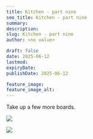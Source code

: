 ```yaml
---
title: Kitchen - part nine
seo_title: Kitchen - part nine
summary:
description:
slug: Kitchen - part nine
author: <no value>

draft: false
date: 2025-06-12
lastmod:
expiryDate:
publishDate: 2025-06-12

feature_image:
feature_image_alt:
---
```

Take up a few more boards.

![](/images/2307.jpeg )

![](/images/2308.jpeg )